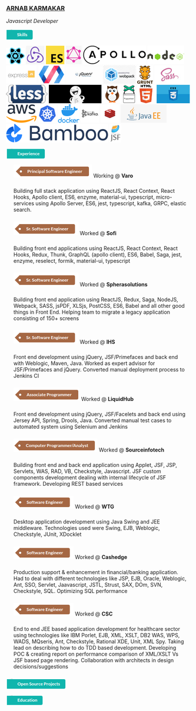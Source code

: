 ### [ARNAB KARMAKAR](mailto:arnab.k@gmail.com)
*Javascript Developer*

![Skills](https://github.com/arnabk/arnabk/raw/master/Skill.png)

![React](https://github.com/arnabk/arnabk/raw/master/React.png) ![Redux](https://github.com/arnabk/arnabk/raw/master/Redux.png) ![ES6](https://github.com/arnabk/arnabk/raw/master/ES6.png) ![GraphQL](https://github.com/arnabk/arnabk/raw/master/GraphQL.png) ![Apollo](https://github.com/arnabk/arnabk/raw/master/Apollo.png) ![NodeJS](https://github.com/arnabk/arnabk/raw/master/NodeJS.png) ![ExpressJS](https://github.com/arnabk/arnabk/raw/master/ExpressJS.png) ![PolymerJS](https://github.com/arnabk/arnabk/raw/master/PolymerJS.png) ![Jquery](https://github.com/arnabk/arnabk/raw/master/Jquery.jpg) ![Webpack](https://github.com/arnabk/arnabk/raw/master/Webpack.png) ![GruntJS](https://github.com/arnabk/arnabk/raw/master/GruntJS.png) ![Sass](https://github.com/arnabk/arnabk/raw/master/Sass.jpg) ![Less](https://github.com/arnabk/arnabk/raw/master/Less.png) ![CasperJS](https://github.com/arnabk/arnabk/raw/master/CasperJS.jpg) ![Nightwatch](https://github.com/arnabk/arnabk/raw/master/Nightwatch.png) ![Puppeteer](https://github.com/arnabk/arnabk/raw/master/Puppeteer.png) ![Html](https://github.com/arnabk/arnabk/raw/master/Html.png) ![Css](https://github.com/arnabk/arnabk/raw/master/Css.png) ![Aws](https://github.com/arnabk/arnabk/raw/master/Aws.png) ![Kubernetes](https://github.com/arnabk/arnabk/raw/master/Kubernetes.png) ![Docker](https://github.com/arnabk/arnabk/raw/master/Docker.png) ![Kafka](https://github.com/arnabk/arnabk/raw/master/Kafka.png) ![Redis](https://github.com/arnabk/arnabk/raw/master/Redis.png) ![Java/JEE](https://github.com/arnabk/arnabk/raw/master/Java.png) ![Bamboo](https://github.com/arnabk/arnabk/raw/master/Bamboo.png) ![JSF/Facelets](https://github.com/arnabk/arnabk/raw/master/Jsf.png)

![Experience](https://github.com/arnabk/arnabk/raw/master/Exp.png)

<span style="padding-left: 20px;">![Principal Eng](https://github.com/arnabk/arnabk/raw/master/Principal.png)</span> Working @ **Varo**

<p style="padding: 10px 10px 10px 20px;">
    Building full stack application using ReactJS, React Context, React Hooks, Apollo client, ES6, enzyme, material-ui, typescript, micro-services using Apollo Server, ES6, jest, typescript, kafka, GRPC, elastic search.
</p>
  
<span style="padding-left: 20px">![Sr Software Eng](https://github.com/arnabk/arnabk/raw/master/SrSoftware.png)</span> Worked @ **Sofi**
  
<p style="padding: 10px 10px 10px 20px;">
    Building front end applications using ReactJS, React Context, React Hooks, Redux, Thunk, GraphQL (apollo client), ES6, Babel, Saga, jest, enzyme, reselect, formik, material-ui, typescript
</p>

<span style="padding-left: 20px">![Sr Software Eng](https://github.com/arnabk/arnabk/raw/master/SrSoftware.png)</span> Worked @ **Spherasolutions**

<p style="padding: 10px 10px 10px 20px;">
    Building front end application using ReactJS, Redux, Saga, NodeJS, Webpack, SASS, jsPDF, XLSjs, PostCSS, ES6, Babel and all other good things in Front End. Helping team to migrate a legacy application consisting of 150+ screens
</p>

<span style="padding-left: 20px">![Sr Software Eng](https://github.com/arnabk/arnabk/raw/master/SrSoftware.png)</span> Worked @ **IHS**

<p style="padding: 10px 10px 10px 20px;">
    Front end development using jQuery, JSF/Primefaces and back end with Weblogic, Maven, Java. Worked as expert advisor for JSF/Primefaces and jQuery. Converted manual deployment process to Jenkins CI
</p>

<span style="padding-left: 20px">![Associate Programmer](https://github.com/arnabk/arnabk/raw/master/Associate.png)</span> Worked @ **LiquidHub**

<p style="padding: 10px 10px 10px 20px;">
    Front end development using jQuery, JSF/Facelets and back end using Jersey API, Spring, Drools, Java. Converted manual test cases to automated system using Selenium and Jenkins
</p>

<span style="padding-left: 20px">![Computer Programmer](https://github.com/arnabk/arnabk/raw/master/Analyst.png)</span> Worked @ **Sourceinfotech**

<p style="padding: 10px 10px 10px 20px;">
    Building front end and back end application using Applet, JSF, JSP, Servlets, WAS, RAD, VB, Checkstyle, Javascript. JSF custom components development dealing with internal lifecycle of JSF framework. Developing REST based services
</p>

<span style="padding-left: 20px">![Software Eng](https://github.com/arnabk/arnabk/raw/master/Software.png)</span> Worked @ **WTG**

<p style="padding: 10px 10px 10px 20px;">
    Desktop application development using Java Swing and JEE middleware. Technologies used were Swing, EJB, Weblogic, Checkstyle, JUnit, XDocklet
</p>

<span style="padding-left: 20px">![Software Eng](https://github.com/arnabk/arnabk/raw/master/Software.png)</span> Worked @ **Cashedge**

<p style="padding: 10px 10px 10px 20px;">
    Production support & enhancement in financial/banking application. Had to deal with different technologies like JSP, EJB, Oracle, Weblogic, Ant, SSO, Servlet, Jaavascript, JSTL, Strust, SAX, DOm, SVN, Checkstyle, SQL. Optimizing SQL performance
</p>

<span style="padding-left: 20px">![Software Eng](https://github.com/arnabk/arnabk/raw/master/Software.png)</span> Worked @ **CSC**

<p style="padding: 10px 10px 10px 20px;">
    End to end JEE based application development for healthcare sector using technologies like IBM Porlet, EJB, XML, XSLT, DB2 WAS, WPS, WADS, MQseris, Ant, Checkstyle, Rational XDE, Unit, XML Spy. Taking lead on describing how to do TDD based development. Developing POC & creating report on performance comparison of XML/XSLT Vs JSF based page rendering. Collaboration with architects in design decisions/suggestions
</p>

![Open source](https://github.com/arnabk/arnabk/raw/master/OpenSource.png)

![Education](https://github.com/arnabk/arnabk/raw/master/Education.png)

